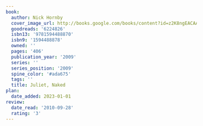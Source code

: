 ```yaml
---
book:
  author: Nick Hornby
  cover_image_url: http://books.google.com/books/content?id=z2K8ngEACAAJ&printsec=frontcover&img=1&zoom=1&source=gbs_api
  goodreads: '6224826'
  isbn13: '9781594488870'
  isbn9: '1594488878'
  owned: ''
  pages: '406'
  publication_year: '2009'
  series: ''
  series_position: '2009'
  spine_color: '#ada675'
  tags: ''
  title: Juliet, Naked
plan:
  date_added: 2023-01-01
review:
  date_read: '2010-09-28'
  rating: '3'
---
```

